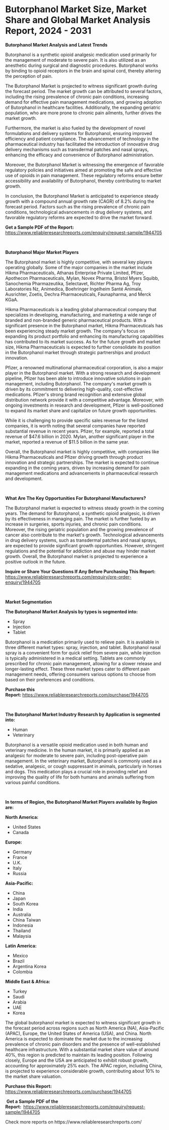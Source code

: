 <p><h1>Butorphanol Market Size, Market Share and Global Market Analysis Report, 2024 - 2031</h1></p><p><strong>Butorphanol Market Analysis and Latest Trends</strong></p>
<p><p>Butorphanol is a synthetic opioid analgesic medication used primarily for the management of moderate to severe pain. It is also utilized as an anesthetic during surgical and diagnostic procedures. Butorphanol works by binding to opioid receptors in the brain and spinal cord, thereby altering the perception of pain.</p><p>The Butorphanol Market is projected to witness significant growth during the forecast period. The market growth can be attributed to several factors, including the rising prevalence of chronic pain conditions, increasing demand for effective pain management medications, and growing adoption of Butorphanol in healthcare facilities. Additionally, the expanding geriatric population, who are more prone to chronic pain ailments, further drives the market growth.</p><p>Furthermore, the market is also fueled by the development of novel formulations and delivery systems for Butorphanol, ensuring improved efficiency and patient compliance. The advancement of technology in the pharmaceutical industry has facilitated the introduction of innovative drug delivery mechanisms such as transdermal patches and nasal sprays, enhancing the efficacy and convenience of Butorphanol administration.</p><p>Moreover, the Butorphanol Market is witnessing the emergence of favorable regulatory policies and initiatives aimed at promoting the safe and effective use of opioids in pain management. These regulatory reforms ensure better accessibility and availability of Butorphanol, thereby contributing to market growth.</p><p>In conclusion, the Butorphanol Market is anticipated to experience steady growth with a compound annual growth rate (CAGR) of 8.2% during the forecast period. Factors such as the rising prevalence of chronic pain conditions, technological advancements in drug delivery systems, and favorable regulatory reforms are expected to drive the market forward.</p></p>
<p><strong>Get a Sample PDF of the Report:&nbsp;</strong> <a href="https://www.reliableresearchreports.com/enquiry/request-sample/1944705">https://www.reliableresearchreports.com/enquiry/request-sample/1944705</a></p>
<p>&nbsp;</p>
<p><strong>Butorphanol Major Market Players</strong></p>
<p><p>The Butorphanol market is highly competitive, with several key players operating globally. Some of the major companies in the market include Hikma Pharmaceuticals, Athanas Enterprise Private Limited, Pfizer, Apothecon Pharmaceuticals, Mylan, Novex Pharma, Bristol Myers Squibb, Sanochemia Pharmazeutika, Selectavet, Richter Pharma Ag, Troy Laboratories Nz, Animedica, Boehringer Ingelheim Santé Animale, Ausrichter, Zoetis, Dechra Pharmaceuticals, Faunapharma, and Merck KGaA.</p><p>Hikma Pharmaceuticals is a leading global pharmaceutical company that specializes in developing, manufacturing, and marketing a wide range of branded and non-branded generic pharmaceutical products. With a significant presence in the Butorphanol market, Hikma Pharmaceuticals has been experiencing steady market growth. The company's focus on expanding its product portfolio and enhancing its manufacturing capabilities has contributed to its market success. As for the future growth and market size, Hikma Pharmaceuticals is expected to further consolidate its position in the Butorphanol market through strategic partnerships and product innovation.</p><p>Pfizer, a renowned multinational pharmaceutical corporation, is also a major player in the Butorphanol market. With a strong research and development pipeline, Pfizer has been able to introduce innovative solutions in pain management, including Butorphanol. The company's market growth is driven by its commitment to delivering high-quality, cost-effective medications. Pfizer's strong brand recognition and extensive global distribution network provide it with a competitive advantage. Moreover, with ongoing investments in research and development, Pfizer is well-positioned to expand its market share and capitalize on future growth opportunities.</p><p>While it is challenging to provide specific sales revenue for the listed companies, it is worth noting that several companies have reported substantial revenue in recent years. Pfizer, for example, reported a total revenue of $47.6 billion in 2020. Mylan, another significant player in the market, reported a revenue of $11.5 billion in the same year.</p><p>Overall, the Butorphanol market is highly competitive, with companies like Hikma Pharmaceuticals and Pfizer driving growth through product innovation and strategic partnerships. The market is expected to continue expanding in the coming years, driven by increasing demand for pain management medications and advancements in pharmaceutical research and development.</p></p>
<p>&nbsp;</p>
<p><strong>What Are The Key Opportunities For Butorphanol Manufacturers?</strong></p>
<p><p>The Butorphanol market is expected to witness steady growth in the coming years. The demand for Butorphanol, a synthetic opioid analgesic, is driven by its effectiveness in managing pain. The market is further fueled by an increase in surgeries, sports injuries, and chronic pain conditions. Moreover, the rising geriatric population and the growing prevalence of cancer also contribute to the market's growth. Technological advancements in drug delivery systems, such as transdermal patches and nasal sprays, are expected to provide significant growth opportunities. However, stringent regulations and the potential for addiction and abuse may hinder market growth. Overall, the Butorphanol market is projected to experience a positive outlook in the future.</p></p>
<p><strong>Inquire or Share Your Questions If Any Before Purchasing This Report:</strong> <a href="https://www.reliableresearchreports.com/enquiry/pre-order-enquiry/1944705">https://www.reliableresearchreports.com/enquiry/pre-order-enquiry/1944705</a></p>
<p>&nbsp;</p>
<p><strong>Market Segmentation</strong></p>
<p><strong>The Butorphanol Market Analysis by types is segmented into:</strong></p>
<p><ul><li>Spray</li><li>Injection</li><li>Tablet</li></ul></p>
<p><p>Butorphanol is a medication primarily used to relieve pain. It is available in three different market types: spray, injection, and tablet. Butorphanol nasal spray is a convenient form for quick relief from severe pain, while injection is typically administered in a medical setting. Tablets are commonly prescribed for chronic pain management, allowing for a slower release and longer-lasting effect. These three market types cater to different pain management needs, offering consumers various options to choose from based on their preferences and conditions.</p></p>
<p><strong>Purchase this Report:&nbsp;</strong><a href="https://www.reliableresearchreports.com/purchase/1944705">https://www.reliableresearchreports.com/purchase/1944705</a></p>
<p>&nbsp;</p>
<p><strong>The Butorphanol Market Industry Research by Application is segmented into:</strong></p>
<p><ul><li>Human</li><li>Veterinary</li></ul></p>
<p><p>Butorphanol is a versatile opioid medication used in both human and veterinary medicine. In the human market, it is primarily applied as an analgesic for moderate to severe pain, including post-operative pain management. In the veterinary market, Butorphanol is commonly used as a sedative, analgesic, or cough suppressant in animals, particularly in horses and dogs. This medication plays a crucial role in providing relief and improving the quality of life for both humans and animals suffering from various painful conditions.</p></p>
<p>&nbsp;</p>
<p><strong>In terms of Region, the Butorphanol Market Players available by Region are:</strong></p>
<p>
    <p> <strong> North America: </strong>
        <ul>
            <li>United States</li>
            <li>Canada</li>
        </ul>
        </p> 
    <p> <strong> Europe: </strong>
        <ul>
            <li>Germany</li>
            <li>France</li>
            <li>U.K.</li>
            <li>Italy</li>
            <li>Russia</li>
        </ul>
        </p> 
    <p> <strong> Asia-Pacific: </strong>
        <ul>
            <li>China</li>
            <li>Japan</li>
            <li>South Korea</li>
            <li>India</li>
            <li>Australia</li>
            <li>China Taiwan</li>
            <li>Indonesia</li>
            <li>Thailand</li>
            <li>Malaysia</li>
        </ul>
        </p> 
    <p> <strong> Latin America: </strong>
        <ul>
            <li>Mexico</li>
            <li>Brazil</li>
            <li>Argentina Korea</li>
            <li>Colombia</li>
        </ul>
        </p> 
    <p> <strong> Middle East & Africa: </strong>
        <ul>
            <li>Turkey</li>
            <li>Saudi</li>
            <li>Arabia</li>
            <li>UAE</li>
            <li>Korea</li>
        </ul>
    </p>
    </p>
<p><p>The global butorphanol market is expected to witness significant growth in the forecast period across regions such as North America (NA), Asia-Pacific (APAC), Europe, the United States of America (USA), and China. North America is expected to dominate the market due to the increasing prevalence of chronic pain disorders and the presence of well-established healthcare infrastructure. With a substantial market share value of around 40%, this region is predicted to maintain its leading position. Following closely, Europe and the USA are anticipated to exhibit robust growth, accounting for approximately 25% each. The APAC region, including China, is projected to experience considerable growth, contributing about 10% to the market share valuation.</p></p>
<p><strong>Purchase this Report: </strong><a href="https://www.reliableresearchreports.com/purchase/1944705">https://www.reliableresearchreports.com/purchase/1944705</a></p>
<p>&nbsp;<strong>Get a Sample PDF of the Report:&nbsp;&nbsp;</strong><a href="https://www.reliableresearchreports.com/enquiry/request-sample/1944705">https://www.reliableresearchreports.com/enquiry/request-sample/1944705</a></p>
<p><strong></strong></p>
<p>Check more reports on https://www.reliableresearchreports.com/</p>